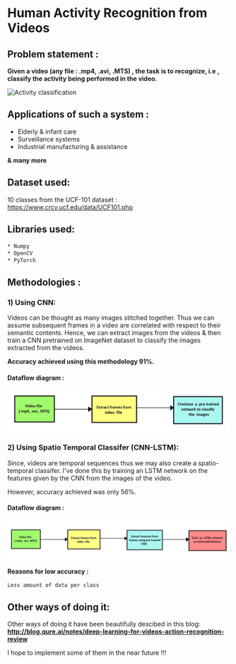# Human Activity Recognition from Videos

## Problem statement :

**Given a video (any file : .mp4, .avi, .MTS) , the task is to recognize, i.e , classify the activity being performed in the video.**

![Activity classification](https://cse.buffalo.edu/~jcorso/r/actionbank/files/action_bank_montage.png)

## Applications of such a system :

* Elderly & infant care
* Surveillance systems
* Industrial manufacturing & assistance

**& many more**

## Dataset used:

10 classes from the UCF-101 dataset : https://www.crcv.ucf.edu/data/UCF101.php

## Libraries used:

```
* Numpy
* OpenCV 
* PyTorch 
```
## Methodologies :

### 1) Using CNN:

Videos can be thought as many images stitched together. Thus we can assume subsequent frames in a video are correlated with respect to their semantic contents. Hence, we can extract images from the videos & then train a CNN pretrained on ImageNet dataset to classify the images extracted from the videos.

**Accuracy achieved using this methodology 91%.**

#### Dataflow diagram :

![DFD-1](https://raw.githubusercontent.com/subhromitra/Video-analytics/master/dfd_1.JPG)

### 2) Using Spatio Temporal Classifer (CNN-LSTM):

Since, videos are temporal sequences thus we may also create a spatio-temporal classifer. I've done this by training an LSTM network on the features given by the CNN from the images of the video.

However, accuracy achieved was only 56%. 

#### Dataflow diagram :

![DFD-2](https://raw.githubusercontent.com/subhromitra/Video-analytics/master/dfd_2.JPG)

**Reasons for low accuracy :**

```
Less amount of data per class
```

## Other ways of doing it:

Other ways of doing it have been beautifully descibed in this blog: **http://blog.qure.ai/notes/deep-learning-for-videos-action-recognition-review**

I hope to implement some of them in the near future !!!
